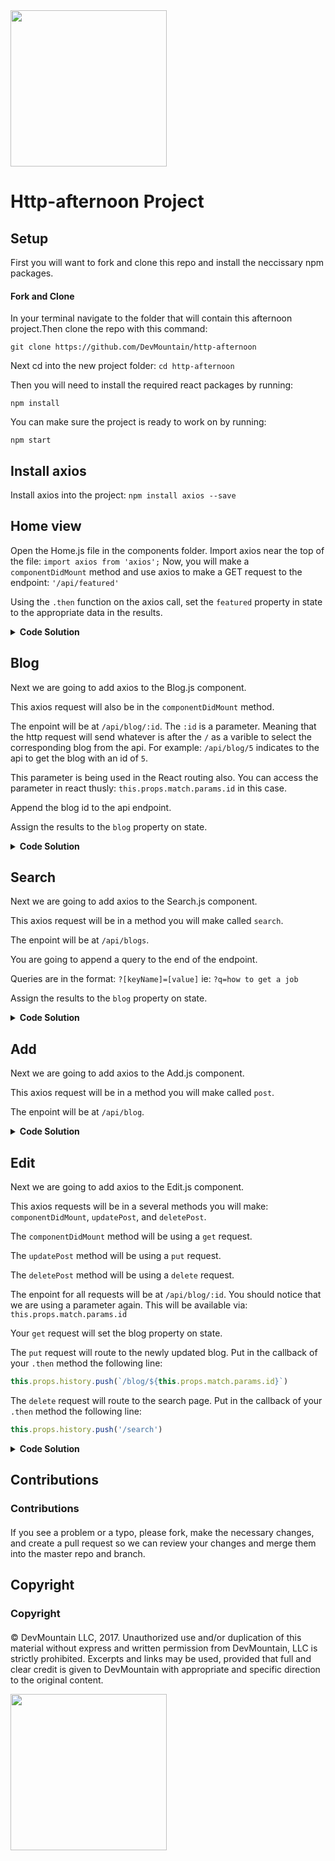 <img src="https://devmounta.in/img/logowhiteblue.png" width="250">

# Http-afternoon Project

## Setup
First you will want to fork and clone this repo and install the neccissary npm packages.

#### Fork and Clone
In your terminal navigate to the folder that will contain this afternoon project.Then clone the repo with this command:

`git clone https://github.com/DevMountain/http-afternoon`

Next cd into the new project folder:
`cd http-afternoon`

Then you will need to install the required react packages by running:

`npm install`

You can make sure the project is ready to work on by running: 

`npm start`

## Install axios

Install axios into the project:
`npm install axios --save`


## Home view

Open the Home.js file in the components folder.
Import axios near the top of the file:
`import axios from 'axios';`
Now, you will make a `componentDidMount` method and use axios to make a GET request to the endpoint: `'/api/featured'`

Using the `.then` function on the axios call, set the `featured` property in state to the appropriate data in the results.


<details>
<summary><b>Code Solution</b></summary>
<details>
<summary><code>src/components/Home.js</code></summary>

```javascript
componentDidMount(){
    axios.get('/api/featured').then(results=>{
        this.setState({
            featured: results.data
        })
    })
    axios.get(`/api/blogs`).then(results=>{
        this.setState({
            posts: results.data
        })
    })
}
```

</details>
</details>



## Blog
Next we are going to add axios to the Blog.js component.

This axios request will also be in the `componentDidMount` method.

The enpoint will be at `/api/blog/:id`. The `:id` is a parameter. Meaning that the http request will send whatever is after the `/` as a varible to select the corresponding blog from the api. For example: `/api/blog/5` indicates to the api to get the blog with an id of `5`.

This parameter is being used in the React routing also. You can access the parameter in react thusly: `this.props.match.params.id` in this case.

Append the blog id to the api endpoint.

Assign the results to the `blog` property on state.


<details>
<summary><b>Code Solution</b></summary>
<details>
<summary><code>src/components/Blog.js</code></summary>

```javascript
componentDidMount(){
    axios.get(`/api/blog/${this.props.match.params.id}`).then(results=>{
        this.setState({
            blog: results.data
        })
    })
}
```

</details>
</details>

## Search

Next we are going to add axios to the Search.js component.

This axios request will be in a method you will make called `search`.

The enpoint will be at `/api/blogs`. 

You are going to append a query to the end of the endpoint.

Queries are in the format: `?[keyName]=[value]` ie: `?q=how to get a job`

Assign the results to the `blog` property on state.


<details>
<summary><b>Code Solution</b></summary>
<details>
<summary><code>src/components/Search.js</code></summary>

```javascript
search(){
    axios.get(`/api/blogs/?q=${this.state.searchTerm}`).then(results=>{
        this.setState({
            searchResults: results.data
        })
    })
}
```

</details>
</details>

## Add

Next we are going to add axios to the Add.js component.

This axios request will be in a method you will make called `post`.

The enpoint will be at `/api/blog`.


<details>
<summary><b>Code Solution</b></summary>
<details>
<summary><code>src/components/Add.js</code></summary>

```javascript
post(){
    let body = {title: this.state.title, subTitle: this.state.subTitle, imgUrl: this.state.imgUrl, text: this.state.text}
    axios.post('/api/blog', body).then(results=>{
        this.setState({
            searchResults: results.data
        })
    })
}
```

</details>
</details>


## Edit

Next we are going to add axios to the Edit.js component.

This axios requests will be in a several methods you will make: `componentDidMount`, `updatePost`, and `deletePost`.

The `componentDidMount` method will be using a `get` request.

The `updatePost` method will be using a `put` request.

The `deletePost` method will be using a `delete` request.

The enpoint for all requests will be at `/api/blog/:id`.
You should notice that we are using a parameter again.
This will be available via: `this.props.match.params.id`

Your `get` request will set the blog property on state. 

The `put` request will route to the newly updated blog. Put in the callback of your `.then` method the following line: 

```javascript
this.props.history.push(`/blog/${this.props.match.params.id}`)
```

The `delete` request will route to the search page. Put in the callback of your `.then` method the following line: 

```javascript
this.props.history.push('/search')
```

<details>
<summary><b>Code Solution</b></summary>
<details>
<summary><code>src/components/Edit.js</code></summary>

```javascript
componentDidMount(){
    axios.get(`/api/blog/${this.props.match.params.id}`).then(results=>{
        this.setState({
            blog: results.data
        })
    })
}

updatePost(){
    let body = {title: this.state.title, subTitle: this.state.subTitle, imgUrl: this.state.imgUrl, text: this.state.text}
    axios.put(`/api/blog/${this.props.match.params.id}`, body).then(results=>{
        this.props.history.push(`/blog/${this.props.match.params.id}`)
    })
}

deletePost(){
    let body = {title: this.state.title, subTitle: this.state.subTitle, imgUrl: this.state.imgUrl, text: this.state.text}
    axios.delete(`/api/blog/${this.props.match.params.id}`).then(results=>{
        this.props.history.push('/search')
    })
}
```

</details>
</details>

## Contributions

### Contributions

#### 
 
If you see a problem or a typo, please fork, make the necessary changes, and create a pull request so we can review your changes and merge them into the master repo and branch.

## Copyright

### Copyright

#### 

© DevMountain LLC, 2017. Unauthorized use and/or duplication of this material without express and written permission from DevMountain, LLC is strictly prohibited. Excerpts and links may be used, provided that full and clear credit is given to DevMountain with appropriate and specific direction to the original content.

<img src="https://devmounta.in/img/logowhiteblue.png" width="250">